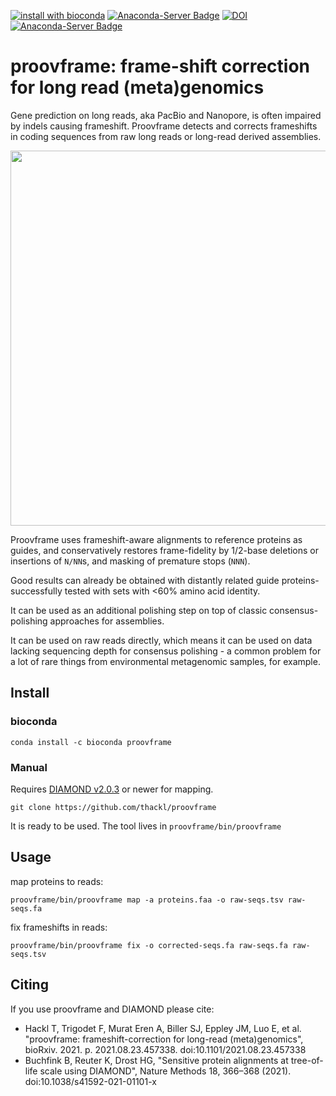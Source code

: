 [![install with bioconda](https://img.shields.io/badge/install%20with-bioconda-brightgreen.svg?style=flat)](http://bioconda.github.io/recipes/proovframe/README.html)
[![Anaconda-Server Badge](https://img.shields.io/conda/dn/bioconda/proovframe.svg?style=flat)](https://anaconda.org/bioconda/proovframe)
[![DOI](https://img.shields.io/badge/DOI-10.1101/2021.08.23.457338-blue)](https://doi.org/10.1101/2021.08.23.457338)
[![Anaconda-Server Badge](https://anaconda.org/bioconda/proovframe/badges/license.svg)](https://anaconda.org/bioconda/proovframe)


proovframe: frame-shift correction for long read (meta)genomics
=========================================

Gene prediction on long reads, aka PacBio and Nanopore, is often impaired by
indels causing frameshift. Proovframe detects and corrects frameshifts in coding
sequences from raw long reads or long-read derived assemblies.  

<img src="implementation.png" width="1000px" height="600px" />

Proovframe uses frameshift-aware alignments to reference proteins as guides, and
conservatively restores frame-fidelity by 1/2-base deletions or insertions of
`N/NN`s, and masking of premature stops (`NNN`).

Good results can already be obtained with distantly related guide proteins-
successfully tested with sets with <60% amino acid identity.

It can be used as an additional polishing step on top of classic
consensus-polishing approaches for assemblies.

It can be used on raw reads directly, which means it can be used on data lacking
sequencing depth for consensus polishing - a common problem for a lot of rare
things from environmental metagenomic samples, for example.

## Install 

### bioconda

```
conda install -c bioconda proovframe
```

### Manual

Requires  [DIAMOND v2.0.3](https://github.com/bbuchfink/diamond) or newer for mapping.

```
git clone https://github.com/thackl/proovframe
```

It is ready to be used. The tool lives in `proovframe/bin/proovframe`


## Usage

map proteins to reads: 
``` 
proovframe/bin/proovframe map -a proteins.faa -o raw-seqs.tsv raw-seqs.fa
```

fix frameshifts in reads:
```
proovframe/bin/proovframe fix -o corrected-seqs.fa raw-seqs.fa raw-seqs.tsv
```


## Citing

If you use proovframe and DIAMOND please cite: 

- Hackl T, Trigodet F, Murat Eren A, Biller SJ, Eppley JM, Luo E, et al. "proovframe: frameshift-correction for long-read (meta)genomics", bioRxiv. 2021. p. 2021.08.23.457338. doi:10.1101/2021.08.23.457338
- Buchfink B, Reuter K, Drost HG, "Sensitive protein alignments at tree-of-life scale using DIAMOND", Nature Methods 18, 366–368 (2021). doi:10.1038/s41592-021-01101-x
